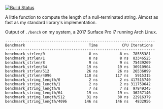 [![Build Status](https://travis-ci.com/Gregory-Meyer/strlen.svg?branch=master)](https://travis-ci.com/Gregory-Meyer/strlen)

A little function to compute the length of a null-terminated string. Almost as fast as my standard
library's implementation.

Output of `./bench` on my system, a 2017 Surface Pro i7 running Arch Linux.

```
--------------------------------------------------------------------
Benchmark                             Time           CPU Iterations
--------------------------------------------------------------------
benchmark_strlen/0                    8 ns          8 ns  78555381
benchmark_strlen/1                    8 ns          8 ns  83346525
benchmark_strlen/8                    9 ns          9 ns  75439269
benchmark_strlen/64                  19 ns         19 ns  36910904
benchmark_strlen/512                 26 ns         26 ns  26536099
benchmark_strlen/4096               118 ns        117 ns   5915315
benchmark_string_length/0             2 ns          2 ns 417515740
benchmark_string_length/1             2 ns          2 ns 311759642
benchmark_string_length/8             7 ns          7 ns  97849345
benchmark_string_length/64           19 ns         19 ns  36237146
benchmark_string_length/512          31 ns         30 ns  22916379
benchmark_string_length/4096        146 ns        146 ns   4832956

```
